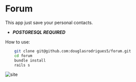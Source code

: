 Forum
=====
This app just save your personal contacts.

* ***POSTGRESQL REQUIRED***

How to use: 

```bash
	git clone git@github.com:douglasrodrigues5/forum.git
	cd forum
	bundle install
	rails s
```

![site](http://i.imgur.com/TqxlP7D.png)
